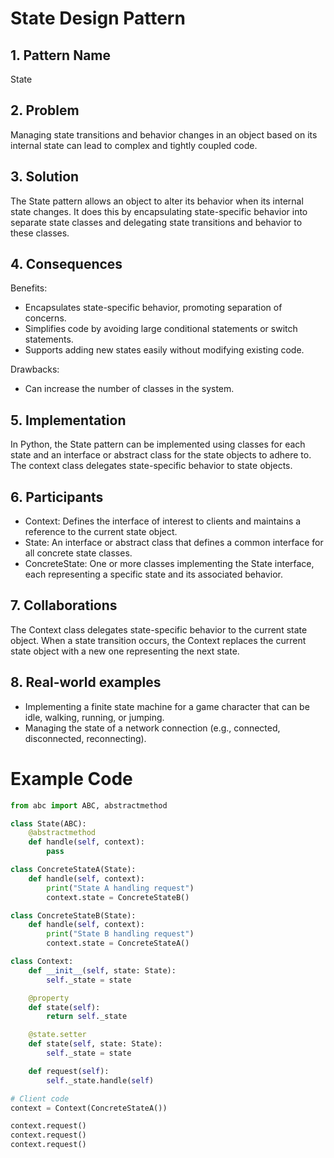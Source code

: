 # State Design Pattern

## 1. Pattern Name
State

## 2. Problem
Managing state transitions and behavior changes in an object based on its internal state can lead to complex and tightly coupled code.

## 3. Solution
The State pattern allows an object to alter its behavior when its internal state changes. It does this by encapsulating state-specific behavior into separate state classes and delegating state transitions and behavior to these classes.

## 4. Consequences
Benefits:
- Encapsulates state-specific behavior, promoting separation of concerns.
- Simplifies code by avoiding large conditional statements or switch statements.
- Supports adding new states easily without modifying existing code.

Drawbacks:
- Can increase the number of classes in the system.

## 5. Implementation
In Python, the State pattern can be implemented using classes for each state and an interface or abstract class for the state objects to adhere to. The context class delegates state-specific behavior to state objects.

## 6. Participants
- Context: Defines the interface of interest to clients and maintains a reference to the current state object.
- State: An interface or abstract class that defines a common interface for all concrete state classes.
- ConcreteState: One or more classes implementing the State interface, each representing a specific state and its associated behavior.

## 7. Collaborations
The Context class delegates state-specific behavior to the current state object. When a state transition occurs, the Context replaces the current state object with a new one representing the next state.

## 8. Real-world examples
- Implementing a finite state machine for a game character that can be idle, walking, running, or jumping.
- Managing the state of a network connection (e.g., connected, disconnected, reconnecting).

# Example Code

```python
from abc import ABC, abstractmethod

class State(ABC):
    @abstractmethod
    def handle(self, context):
        pass

class ConcreteStateA(State):
    def handle(self, context):
        print("State A handling request")
        context.state = ConcreteStateB()

class ConcreteStateB(State):
    def handle(self, context):
        print("State B handling request")
        context.state = ConcreteStateA()

class Context:
    def __init__(self, state: State):
        self._state = state

    @property
    def state(self):
        return self._state

    @state.setter
    def state(self, state: State):
        self._state = state

    def request(self):
        self._state.handle(self)

# Client code
context = Context(ConcreteStateA())

context.request()
context.request()
context.request()

```
